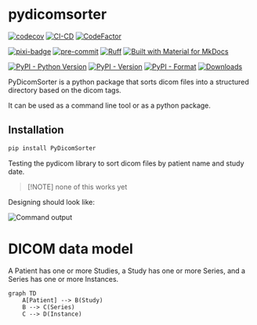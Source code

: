 # pydicomsorter

[![codecov](https://codecov.io/gh/jjjermiah/PyDicomSorter/graph/badge.svg?token=tCcajRIGz9)](https://codecov.io/gh/jjjermiah/PyDicomSorter)
[![CI-CD](https://github.com/jjjermiah/PyDicomSorter/actions/workflows/main.yaml/badge.svg)](https://github.com/jjjermiah/PyDicomSorter/actions/workflows/main.yaml)
[![CodeFactor](https://www.codefactor.io/repository/github/jjjermiah/pydicomsorter/badge)](https://www.codefactor.io/repository/github/jjjermiah/pydicomsorter)

[![pixi-badge](https://img.shields.io/endpoint?url=https://raw.githubusercontent.com/prefix-dev/pixi/main/assets/badge/v0.json&style=flat-square)](https://github.com/prefix-dev/pixi)
[![pre-commit](https://img.shields.io/badge/pre--commit-enabled-brightgreen?logo=pre-commit&style=flat-square)](https://github.com/pre-commit/pre-commit)
[![Ruff](https://img.shields.io/endpoint?url=https://raw.githubusercontent.com/astral-sh/ruff/main/assets/badge/v2.json&style=flat-square)](https://github.com/astral-sh/ruff)
[![Built with Material for MkDocs](https://img.shields.io/badge/mkdocs--material-gray?logo=materialformkdocs&style=flat-square)](https://github.com/squidfunk/mkdocs-material)


[![PyPI - Python Version](https://img.shields.io/pypi/pyversions/pydicomsorter)](https://pypi.org/project/pydicomsorter/)
[![PyPI - Version](https://img.shields.io/pypi/v/PyDicomSorter)](https://pypi.org/project/pydicomsorter/)
[![PyPI - Format](https://img.shields.io/pypi/format/PyDicomSorter)](https://pypi.org/project/pydicomsorter/)
[![Downloads](https://static.pepy.tech/badge/pydicomsorter)](https://pepy.tech/project/pydicomsorter)


PyDicomSorter is a python package that sorts dicom files into a structured directory based on the dicom tags.

It can be used as a command line tool or as a python package.

## Installation

```bash
pip install PyDicomSorter
```


Testing the pydicom library to sort dicom files by patient name and study date.

> [!NOTE] none of this works yet

Designing should look like:

![Command output](./assets/help.png)

# DICOM data model

A Patient has one or more Studies, a Study has one or more Series, and a Series has one or more Instances.

```mermaid
graph TD
    A[Patient] --> B(Study)
    B --> C(Series)
    C --> D(Instance)

```

<!-- [![Anurag's GitHub stats](https://github-readme-stats.vercel.app/api?username=anuraghazra)](https://github.com/anuraghazra/github-readme-stats)

[![Anurag's GitHub stats](https://github-readme-stats.vercel.app/api?username=jjjermiah)](https://github.com/jjjermiah/github-readme-stats) -->

<!-- [![GitHub Trends SVG](https://api.githubtrends.io/user/svg/jjjermiah/langs)](https://githubtrends.io) -->
